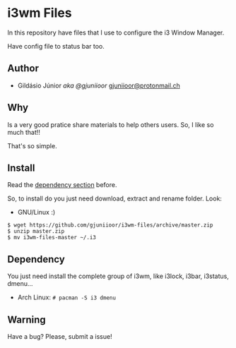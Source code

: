# i3wm Files

In this repository have files that I use to configure the i3 Window Manager.

Have config file to status bar too.

## Author

* Gildásio Júnior *aka @gjuniioor* <gjuniioor@protonmail.ch>

## Why

Is a very good pratice share materials to help others users. So, I like so much that!!

That's so simple.

## Install

Read the [dependency section](#dependency) before.

So, to install do you just need download, extract and rename folder. Look:

* GNU/Linux :)
```
$ wget https://github.com/gjuniioor/i3wm-files/archive/master.zip
$ unzip master.zip
$ mv i3wm-files-master ~/.i3
```

## Dependency

You just need install the complete group of i3wm, like i3lock, i3bar, i3status, dmenu...

* Arch Linux: `# pacman -S i3 dmenu`

## Warning

Have a bug? Please, submit a issue!
